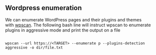 ## Wordpress enumeration

We can enumerate WordPress pages and their plugins and themes with [wpscan](https://github.com/wpscanteam/wpscan). The following bash line will instruct wpscan to enumerate plugins in aggressive mode and print the output on a file

```shell

wpscan --url https://<TARGET> --enumerate p --plugins-detection aggressive -o dir/file.txt
```
